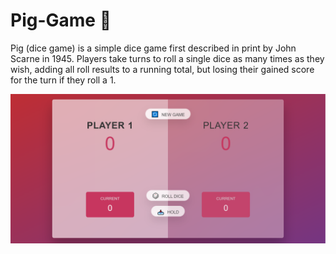 # Pig-Game 🐷
Pig (dice game) is a simple dice game first described in print by John Scarne in 1945.
Players take turns to roll a single dice as many times as they wish, adding all roll results to a running total, but losing their gained score for the turn if they roll a 1.

<a href="[GitHub Pages](https://shakiba-vakili.github.io/Pig-Game/)">
    <img src="img/screencapture-shakiba-vakili-github-io-Pig-Game-2023-05-25-12_24_39.png" alt="Pig-Game" title="Pig-Game"  />
</a>
